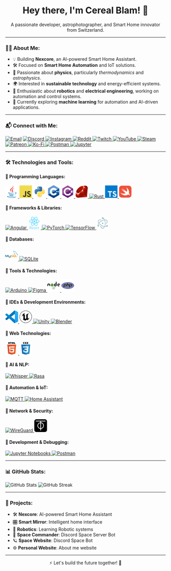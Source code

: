 <h1 align="center">Hey there, I'm Cereal Blam! 🚀</h1>

<p align="center">A passionate developer, astrophotographer, and Smart Home innovator from Switzerland.</p>

---

<h3 align="left">👨‍💻 About Me:</h3>
<ul>
  <li>💡 Building <strong>Nexcore</strong>, an AI-powered Smart Home Assistant.</li>
  <li>🛠️ Focused on <strong>Smart Home Automation</strong> and IoT solutions.</li>
  <li>🔬 Passionate about <strong>physics</strong>, particularly <em>thermodynamics</em> and <em>astrophysics</em>.</li>
  <li>🌍 Interested in <strong>sustainable technology</strong> and energy-efficient systems.</li>
  <li>🤖 Enthusiastic about <strong>robotics</strong> and <strong>electrical engineering</strong>, working on automation and control systems.</li>
  <li>📡 Currently exploring <strong>machine learning</strong> for automation and AI-driven applications.</li>
</ul>

---

<h3 align="left">📬 Connect with Me:</h3>
<p align="left">
  <a href="mailto:cerealblam@gmail.com"><img src="https://img.shields.io/badge/Email-D14836?style=for-the-badge&logo=gmail&logoColor=white" alt="Email"/></a>
  <!-- Discord -->
  <a href="https://discord.gg/YOUR_SERVER_LINK" target="_blank">
    <img src="https://img.shields.io/badge/Discord-5865F2?style=for-the-badge&logo=discord&logoColor=white" alt="Discord"/>
  </a>

  <!-- Instagram -->
  <a href="https://instagram.com/YOUR_USERNAME" target="_blank">
    <img src="https://img.shields.io/badge/Instagram-E4405F?style=for-the-badge&logo=instagram&logoColor=white" alt="Instagram"/>
  </a>

  <!-- Reddit -->
  <a href="https://www.reddit.com/user/YOUR_USERNAME" target="_blank">
    <img src="https://img.shields.io/badge/Reddit-FF4500?style=for-the-badge&logo=reddit&logoColor=white" alt="Reddit"/>
  </a>

  <!-- Twitch -->
  <a href="https://twitch.tv/YOUR_CHANNEL" target="_blank">
    <img src="https://img.shields.io/badge/Twitch-9146FF?style=for-the-badge&logo=twitch&logoColor=white" alt="Twitch"/>
  </a>

  <!-- YouTube -->
  <a href="https://youtube.com/c/YOUR_CHANNEL" target="_blank">
    <img src="https://img.shields.io/badge/YouTube-FF0000?style=for-the-badge&logo=youtube&logoColor=white" alt="YouTube"/>
  </a>

  <!-- Steam -->
  <a href="https://steamcommunity.com/id/YOUR_USERNAME" target="_blank">
    <img src="https://img.shields.io/badge/Steam-171A21?style=for-the-badge&logo=steam&logoColor=white" alt="Steam"/>
  </a>

  <!-- Patreon -->
  <a href="https://www.patreon.com/YOUR_USERNAME" target="_blank">
    <img src="https://img.shields.io/badge/Patreon-F96854?style=for-the-badge&logo=patreon&logoColor=white" alt="Patreon"/>
  </a>

  <!-- Ko-Fi -->
  <a href="https://ko-fi.com/YOUR_USERNAME" target="_blank">
    <img src="https://img.shields.io/badge/Ko--Fi-FF5E5B?style=for-the-badge&logo=kofi&logoColor=white" alt="Ko-Fi"/>
  </a>

  <!-- Postman -->
  <a href="https://www.postman.com/YOUR_USERNAME" target="_blank">
    <img src="https://img.shields.io/badge/Postman-FF6C37?style=for-the-badge&logo=postman&logoColor=white" alt="Postman"/>
  </a>

  <!-- Jupyter Notebooks -->
  <a href="https://jupyter.org/" target="_blank">
    <img src="https://img.shields.io/badge/Jupyter-F37626?style=for-the-badge&logo=jupyter&logoColor=white" alt="Jupyter"/>
  </a>
</p>


---

<h3 align="left">🛠️ Technologies and Tools:</h3>

<h4>🔹 Programming Languages:</h4>
<p>
  <a href="https://www.java.com" target="_blank" rel="noreferrer"> 
    <img src="https://raw.githubusercontent.com/devicons/devicon/master/icons/java/java-original.svg" alt="Java" width="40" height="40"/>
  </a>
  <a href="https://developer.mozilla.org/en-US/docs/Web/JavaScript" target="_blank" rel="noreferrer"> 
    <img src="https://raw.githubusercontent.com/devicons/devicon/master/icons/javascript/javascript-original.svg" alt="JavaScript" width="40" height="40"/>
  </a>
  <a href="https://www.python.org" target="_blank" rel="noreferrer"> 
    <img src="https://raw.githubusercontent.com/devicons/devicon/master/icons/python/python-original.svg" alt="Python" width="40" height="40"/>
  </a>
  <a href="https://www.w3schools.com/cpp/" target="_blank" rel="noreferrer"> 
    <img src="https://raw.githubusercontent.com/devicons/devicon/master/icons/cplusplus/cplusplus-original.svg" alt="C++" width="40" height="40"/>
  </a>
  <a href="https://www.w3schools.com/cs/" target="_blank" rel="noreferrer"> 
    <img src="https://raw.githubusercontent.com/devicons/devicon/master/icons/csharp/csharp-original.svg" alt="C#" width="40" height="40"/>
  </a>
  <a href="https://www.ruby-lang.org/en/" target="_blank" rel="noreferrer"> 
    <img src="https://raw.githubusercontent.com/devicons/devicon/master/icons/ruby/ruby-original.svg" alt="Ruby" width="40" height="40"/>
  </a>
  <a href="https://www.rust-lang.org/" target="_blank" rel="noreferrer"> 
    <img src="https://upload.wikimedia.org/wikipedia/commons/d/d5/Rust_programming_language_black_logo.svg" alt="Rust" width="40" height="40"/>
</a>
  <a href="https://www.typescriptlang.org/" target="_blank" rel="noreferrer"> 
    <img src="https://raw.githubusercontent.com/devicons/devicon/master/icons/typescript/typescript-original.svg" alt="TypeScript" width="40" height="40"/>
  </a>
  <a href="https://developer.apple.com/swift/" target="_blank" rel="noreferrer"> 
    <img src="https://raw.githubusercontent.com/devicons/devicon/master/icons/swift/swift-original.svg" alt="Swift" width="40" height="40"/>
  </a>
</p>

<h4>🔹 Frameworks & Libraries:</h4>
<p>
  <a href="https://angular.io" target="_blank" rel="noreferrer"> 
    <img src="https://angular.io/assets/images/logos/angular/angular.svg" alt="Angular" width="40" height="40"/>
  </a>
  <a href="https://reactjs.org/" target="_blank" rel="noreferrer"> 
    <img src="https://raw.githubusercontent.com/devicons/devicon/master/icons/react/react-original-wordmark.svg" alt="React" width="40" height="40"/>
  </a>
  <a href="https://pytorch.org/" target="_blank" rel="noreferrer"> 
    <img src="https://www.vectorlogo.zone/logos/pytorch/pytorch-icon.svg" alt="PyTorch" width="40" height="40"/>
  </a>
  <a href="https://www.tensorflow.org" target="_blank" rel="noreferrer"> 
    <img src="https://www.vectorlogo.zone/logos/tensorflow/tensorflow-icon.svg" alt="TensorFlow" width="40" height="40"/>
  </a>
  <a href="https://www.electronjs.org/" target="_blank">
    <img src="https://raw.githubusercontent.com/devicons/devicon/master/icons/electron/electron-original.svg" alt="Electron" width="40" height="40"/>
  </a>
</p>

<h4>🔹 Databases:</h4>
<p>
  <a href="https://www.mysql.com/" target="_blank" rel="noreferrer"> 
    <img src="https://raw.githubusercontent.com/devicons/devicon/master/icons/mysql/mysql-original-wordmark.svg" alt="MySQL" width="40" height="40"/>
  </a>
  <a href="https://www.sqlite.org/" target="_blank" rel="noreferrer"> 
    <img src="https://www.vectorlogo.zone/logos/sqlite/sqlite-icon.svg" alt="SQLite" width="40" height="40"/>
  </a>
</p>

<h4>🔹 Tools & Technologies:</h4>
<p>
  <a href="https://www.arduino.cc/" target="_blank" rel="noreferrer"> 
    <img src="https://cdn.worldvectorlogo.com/logos/arduino-1.svg" alt="Arduino" width="40" height="40"/>
  </a>
  <a href="https://www.figma.com/" target="_blank" rel="noreferrer"> 
    <img src="https://www.vectorlogo.zone/logos/figma/figma-icon.svg" alt="Figma" width="40" height="40"/>
  </a>
  <a href="https://nodejs.org" target="_blank" rel="noreferrer"> 
    <img src="https://raw.githubusercontent.com/devicons/devicon/master/icons/nodejs/nodejs-original-wordmark.svg" alt="Node.js" width="40" height="40"/>
  </a>
  <a href="https://www.php.net" target="_blank" rel="noreferrer"> 
    <img src="https://raw.githubusercontent.com/devicons/devicon/master/icons/php/php-original.svg" alt="PHP" width="40" height="40"/>
  </a>
</p>

<h4>🔹 IDEs & Development Environments:</h4>
<p>
  <a href="https://code.visualstudio.com/" target="_blank" rel="noreferrer"> 
    <img src="https://raw.githubusercontent.com/devicons/devicon/master/icons/vscode/vscode-original.svg" alt="VS Code" width="40" height="40"/>
  </a>
  <a href="https://www.unrealengine.com/" target="_blank" rel="noreferrer"> 
    <img src="https://raw.githubusercontent.com/devicons/devicon/master/icons/unrealengine/unrealengine-original.svg" alt="Unreal Engine" width="40" height="40"/>
  </a>
  <a href="https://unity.com/" target="_blank" rel="noreferrer"> 
    <img src="https://www.vectorlogo.zone/logos/unity3d/unity3d-icon.svg" alt="Unity" width="40" height="40"/>
  </a>
  <a href="https://www.blender.org/" target="_blank" rel="noreferrer"> 
    <img src="https://download.blender.org/branding/community/blender_community_badge_white.svg" alt="Blender" width="40" height="40"/>
  </a>
</p>

<h4>🔹 Web Technologies:</h4>
<p>
  <a href="https://developer.mozilla.org/en-US/docs/Web/HTML" target="_blank" rel="noreferrer"> 
    <img src="https://raw.githubusercontent.com/devicons/devicon/master/icons/html5/html5-original-wordmark.svg" alt="HTML" width="40" height="40"/>
  </a>
  <a href="https://developer.mozilla.org/en-US/docs/Web/CSS" target="_blank" rel="noreferrer"> 
    <img src="https://raw.githubusercontent.com/devicons/devicon/master/icons/css3/css3-original-wordmark.svg" alt="CSS" width="40" height="40"/>
  </a>
</p>
<h4>🔸 AI & NLP:</h4>
<p>
<a href="https://openai.com/research/whisper" target="_blank" rel="noreferrer"> 
    <img src="https://raw.githubusercontent.com/simple-icons/simple-icons/develop/icons/openai.svg" alt="Whisper" width="40" height="40"/>
</a>
<a href="https://rasa.com/" target="_blank" rel="noreferrer"> 
    <img src="https://raw.githubusercontent.com/simple-icons/simple-icons/develop/icons/rasa.svg" alt="Rasa" width="40" height="40"/>
</a>
</p>

<h4>🔸 Automation & IoT:</h4>
<p>
 <a href="https://mqtt.org/" target="_blank" rel="noreferrer"> 
    <img src="https://raw.githubusercontent.com/simple-icons/simple-icons/develop/icons/mqtt.svg" alt="MQTT" width="40" height="40"/>
</a>
<a href="https://www.home-assistant.io/" target="_blank" rel="noreferrer"> 
    <img src="https://raw.githubusercontent.com/simple-icons/simple-icons/develop/icons/homeassistant.svg" alt="Home Assistant" width="40" height="40"/>
</a>
</p>

<h4>🔸 Network & Security:</h4>
<p>
  <a href="https://www.wireguard.com/" target="_blank" rel="noreferrer"> 
    <img src="https://www.vectorlogo.zone/logos/wireguard/wireguard-icon.svg" alt="WireGuard" width="40" height="40"/>
 <a href="https://www.zerotier.com/" target="_blank" rel="noreferrer"> 
    <img src="https://raw.githubusercontent.com/simple-icons/simple-icons/develop/icons/zerotier.svg" alt="Zerotier" width="40" height="40"/>
</a>
</p>

<h4>🔸 Development & Debugging:</h4>
<p>
  <a href="https://jupyter.org/" target="_blank" rel="noreferrer"> 
    <img src="https://upload.wikimedia.org/wikipedia/commons/3/38/Jupyter_logo.svg" alt="Jupyter Notebooks" width="40" height="40"/>
</a>
<a href="https://www.postman.com/" target="_blank" rel="noreferrer"> 
    <img src="https://www.vectorlogo.zone/logos/getpostman/getpostman-icon.svg" alt="Postman" width="40" height="40"/>
</a>
</p>


---

<h3 align="left">📊 GitHub Stats:</h3>
<p align="left">
  <img src="https://github-readme-stats.vercel.app/api?username=CerealYT&show_icons=true&theme=dark" alt="GitHub Stats"/>
  <img src="https://github-readme-streak-stats.herokuapp.com/?user=CerealYT&theme=dark" alt="GitHub Streak"/>
</p>

---

<h3 align="left">🚀 Projects:</h3>
<ul>
  <li>🛠️ <strong>Nexcore</strong>: AI-powered Smart Home Assistant</li>
  <li>🎛️ <strong>Smart Mirror</strong>: Intelligent home interface</li>
  <li>🧸 <strong>Robotics</strong>: Learning Robotic systems</li>
  <li>🤖 <strong>Space Commander</strong>: Discord Space Server Bot</li>
  <li>🪐 <strong>Space Website</strong>: Discord Space Bot</li>
  <li>⚙️ <strong>Personal Website</strong>: About me website</li>
</ul>

---

<p align="center">⚡ Let's build the future together! 🚀</p>
